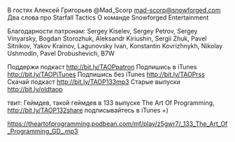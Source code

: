 
В гостях Алексей Григорьев @Mad_Scorp mad-scorp@snowforged.com
Два слова про Starfall Tactics
О команде Snowforged Entertainment

Благодарности патронам: Sergey Kiselev, Sergey Petrov, Sergey Vinyarsky, Bogdan Storozhuk, Aleksandr Kiriushin, Sergii Zhuk, Pavel Sitnikov, Yakov Krainov, Lagunovsky Ivan, Konstantin Kovrizhnykh, Nikolay Ushmodin, Pavel Drobushevich, B7W

Поддержи подкаст http://bit.ly/TAOPpatron
Подпишись в iTunes http://bit.ly/TAOPiTunes
Подпишись без iTunes http://bit.ly/TAOPrss
Скачай подкаст http://bit.ly/TAOP133mp3
Старые выпуски http://bit.ly/oldtaop

твит: 
Геймдев, такой геймдев в 133 выпуске The Art Of Programming, http://bit.ly/TAOP132share  подписывайтесь в iTunes +)

https://theartofprogramming.podbean.com/mf/play/z5gwr7/_133_The_Art_Of_Programming_GD_.mp3